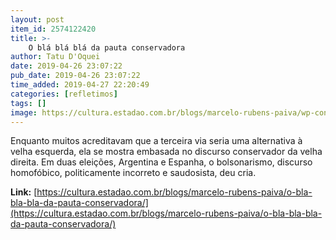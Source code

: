 ```yaml
---
layout: post
item_id: 2574122420
title: >-
    O blá blá blá da pauta conservadora
author: Tatu D'Oquei
date: 2019-04-26 23:07:22
pub_date: 2019-04-26 23:07:22
time_added: 2019-04-27 22:20:49
categories: [refletimos]
tags: []
image: https://cultura.estadao.com.br/blogs/marcelo-rubens-paiva/wp-content/uploads/sites/111/2019/04/puritans1.jpg
---
```


Enquanto muitos acreditavam que a terceira via seria uma alternativa à velha esquerda, ela se mostra embasada no discurso conservador da velha direita. Em duas eleições, Argentina e Espanha, o bolsonarismo, discurso homofóbico, politicamente incorreto e saudosista, deu cria.

**Link:** [https://cultura.estadao.com.br/blogs/marcelo-rubens-paiva/o-bla-bla-bla-da-pauta-conservadora/](https://cultura.estadao.com.br/blogs/marcelo-rubens-paiva/o-bla-bla-bla-da-pauta-conservadora/)


